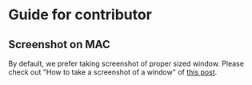# Guide for contributor

## Screenshot on MAC

By default, we prefer taking screenshot of proper sized window. Please check out "How to take a screenshot of a window" of [this post](https://support.apple.com/en-hk/HT201361).



